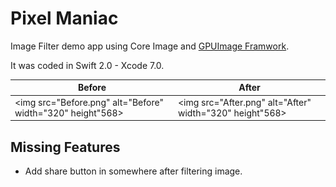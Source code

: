 # Pixel Maniac
Image Filter demo app using Core Image and [GPUImage Framwork](https://github.com/BradLarson/GPUImage). 

It was coded in Swift 2.0 - Xcode 7.0.

| Before| After |
|-------|-------|
|<img src="Before.png" alt="Before" width="320" height"568>|<img src="After.png" alt="After" width="320" height"568>|


## Missing Features
* Add share button in somewhere after filtering image.

